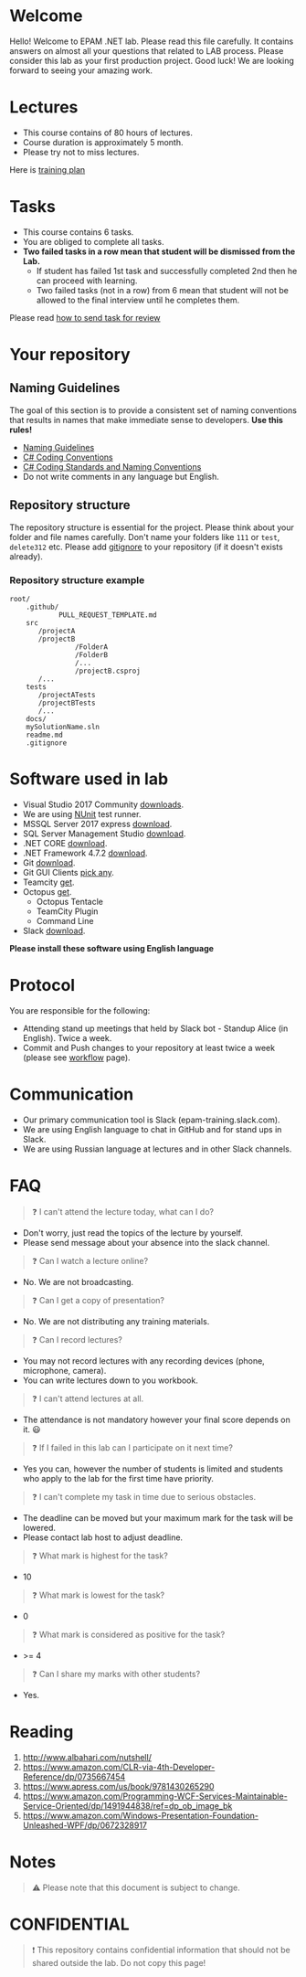 # Welcome 

Hello! Welcome to EPAM .NET lab. Please read this file carefully. It contains answers on almost all your questions that related to LAB process. 
Please consider this lab as your first production project. Good luck! We are looking forward to seeing your amazing work.

# Lectures
- This course contains of 80 hours of lectures.
- Course duration is approximately 5 month.
- Please try not to miss lectures.

Here is [training plan](docs/training_plan.md)

# Tasks
- This course contains 6 tasks.
- You are obliged to complete all tasks. 
- **Two failed tasks in a row mean that student will be dismissed from the Lab.**
    - If student has failed 1st task and successfully completed 2nd then he can proceed with learning.
    - Two failed tasks (not in a row) from 6 mean that student will not be allowed to the final interview until he completes them.

Please read [how to send task for review](docs/workflow.md)

# Your repository 

## Naming Guidelines

The goal of this section is to provide a consistent set of naming conventions that results in names that make immediate sense to developers. **Use this rules!**
- [Naming Guidelines](https://msdn.microsoft.com/en-us/library/ms229002(v=vs.110).aspx)
- [C# Coding Conventions](https://docs.microsoft.com/en-us/dotnet/csharp/programming-guide/inside-a-program/coding-conventions)
- [C# Coding Standards and Naming Conventions](https://www.dofactory.com/reference/csharp-coding-standards)
- Do not write comments in any language but English.

## Repository structure
The repository structure is essential for the project. Please think about your folder and file names carefully. Don't name your folders like `111` or `test`, `delete312` etc.
Please add [gitignore](https://github.com/github/gitignore/blob/master/VisualStudio.gitignore) to your repository (if it doesn't exists already).

### Repository structure example
```
root/
    .github/
            PULL_REQUEST_TEMPLATE.md
    src
       /projectA
       /projectB
                /FolderA
                /FolderB
                /...
                /projectB.csproj
       /...
    tests
       /projectATests
       /projectBTests
       /... 
    docs/
    mySolutionName.sln 
    readme.md
    .gitignore
```

# Software used in lab
* Visual Studio 2017 Community [downloads](https://visualstudio.microsoft.com/downloads/).
* We are using [NUnit](https://nunit.org/) test runner.
* MSSQL Server 2017 express [download](https://www.microsoft.com/en-us/download/details.aspx?id=55994).
* SQL Server Management Studio [download](https://docs.microsoft.com/en-us/sql/ssms/download-sql-server-management-studio-ssms?view=sql-server-2017).
* .NET CORE [download](https://www.microsoft.com/net/download).
* .NET Framework 4.7.2 [download](https://www.microsoft.com/net/download/dotnet-framework-runtime).
* Git [download](https://git-scm.com/download/win).
* Git GUI Clients [pick any](https://git-scm.com/downloads/guis).
* Teamcity [get](https://www.jetbrains.com/teamcity/).
* Octopus [get](https://octopus.com/downloads).
    * Octopus Tentacle
    * TeamCity Plugin
    * Command Line
* Slack [download](https://slack.com/downloads/windows).

**Please install these software using English language**

# Protocol
You are responsible for the following:
- Attending stand up meetings that held by Slack bot - Standup Alice (in English). Twice a week.
- Commit and Push changes to your repository at least twice a week (please see [workflow](docs/workflow.md) page).

# Communication
- Our primary communication tool is Slack (epam-training.slack.com). 
- We are using English language to chat in GitHub and for stand ups in Slack.
- We are using Russian language at lectures and in other Slack channels.

# FAQ
> :question: I can't attend the lecture today, what can I do?
- Don't worry, just read the topics of the lecture by yourself.
- Please send message about your absence into the slack channel.

> :question: Can I watch a lecture online?
- No. We are not broadcasting.

> :question: Can I get a copy of presentation?
- No. We are not distributing any training materials.

> :question: Can I record lectures?
- You may not record lectures with any recording devices (phone, microphone, camera).
- You can write lectures down to you workbook. 

> :question: I can't attend lectures at all.
- The attendance is not mandatory however your final score depends on it. :smiley:

> :question: If I failed in this lab can I participate on it next time?
- Yes you can, however the number of students is limited and students who apply to the lab for the first time have priority.

> :question: I can't complete my task in time due to serious obstacles.
- The deadline can be moved but your maximum mark for the task will be lowered.
- Please contact lab host to adjust deadline. 

> :question: What mark is highest for the task?
- 10

> :question: What mark is lowest for the task?
- 0

> :question: What mark is considered as positive for the task?
- \>= 4

> :question: Can I share my marks with other students?
- Yes.

# Reading

1. http://www.albahari.com/nutshell/
2. https://www.amazon.com/CLR-via-4th-Developer-Reference/dp/0735667454
3. https://www.apress.com/us/book/9781430265290
4. https://www.amazon.com/Programming-WCF-Services-Maintainable-Service-Oriented/dp/1491944838/ref=dp_ob_image_bk
5. https://www.amazon.com/Windows-Presentation-Foundation-Unleashed-WPF/dp/0672328917


# Notes
> :warning:  Please note that this document is subject to change.

# CONFIDENTIAL 
> :exclamation:
This repository contains confidential information that should not be shared outside the lab. Do not copy this page!


